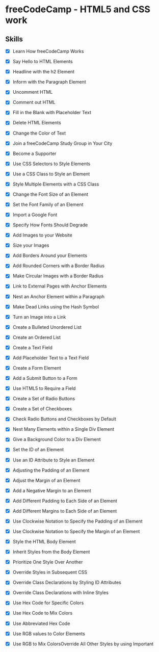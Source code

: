 # freeCodeCamp - HTML5 and CSS work

## Skills

- [x] Learn How freeCodeCamp Works

- [x] Say Hello to HTML Elements

- [x] Headline with the h2 Element

- [x] Inform with the Paragraph Element

- [x] Uncomment HTML

- [x] Comment out HTML

- [x] Fill in the Blank with Placeholder Text

- [x] Delete HTML Elements

- [x] Change the Color of Text

- [x] Join a freeCodeCamp Study Group in Your City

- [x] Become a Supporter

- [x] Use CSS Selectors to Style Elements

- [x] Use a CSS Class to Style an Element

- [x] Style Multiple Elements with a CSS Class

- [x] Change the Font Size of an Element

- [x] Set the Font Family of an Element

- [x] Import a Google Font

- [x] Specify How Fonts Should Degrade

- [x] Add Images to your Website

- [x] Size your Images

- [x] Add Borders Around your Elements

- [x] Add Rounded Corners with a Border Radius

- [x] Make Circular Images with a Border Radius

- [x] Link to External Pages with Anchor Elements

- [x] Nest an Anchor Element within a Paragraph

- [x] Make Dead Links using the Hash Symbol

- [x] Turn an Image into a Link

- [x] Create a Bulleted Unordered List

- [x] Create an Ordered List

- [x] Create a Text Field

- [x] Add Placeholder Text to a Text Field

- [x] Create a Form Element

- [x] Add a Submit Button to a Form

- [x] Use HTML5 to Require a Field

- [x] Create a Set of Radio Buttons

- [x] Create a Set of Checkboxes

- [x] Check Radio Buttons and Checkboxes by Default

- [x] Nest Many Elements within a Single Div Element

- [x] Give a Background Color to a Div Element

- [x] Set the ID of an Element

- [x] Use an ID Attribute to Style an Element

- [x] Adjusting the Padding of an Element

- [x] Adjust the Margin of an Element

- [x] Add a Negative Margin to an Element

- [x] Add Different Padding to Each Side of an Element

- [x] Add Different Margins to Each Side of an Element

- [x] Use Clockwise Notation to Specify the Padding of an Element

- [x] Use Clockwise Notation to Specify the Margin of an Element

- [x] Style the HTML Body Element

- [x] Inherit Styles from the Body Element

- [x] Prioritize One Style Over Another

- [x] Override Styles in Subsequent CSS

- [x] Override Class Declarations by Styling ID Attributes

- [x] Override Class Declarations with Inline Styles

- [x] Use Hex Code for Specific Colors

- [x] Use Hex Code to Mix Colors

- [x] Use Abbreviated Hex Code

- [x] Use RGB values to Color Elements

- [x] Use RGB to Mix ColorsOverride All Other Styles by using Important





